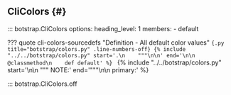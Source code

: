 ## CliColors {#}

<!-- prettier-ignore -->
::: botstrap.CliColors
    options:
      heading_level: 1
      members:
        - default

<!-- prettier-ignore -->
??? quote cli-colors-sourcedefs "Definition - All default color values"
    ```{.py title="botstrap/colors.py" .line-numbers-off}
    {%
      include "../../botstrap/colors.py"
      start='.\n    """\n\n'
      end='\n\n    @classmethod\n    def default'
    %}
    ```
    {%
      include "../../botstrap/colors.py"
      start='\n\n    """ NOTE:'
      end='"""\n\n    primary:'
    %}

::: botstrap.CliColors.off

<link rel="stylesheet" href="../../stylesheets/cli-colors.css" />
<link rel="stylesheet" href="../../stylesheets/nav-code.css" />
